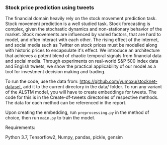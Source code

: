 ### Stock price prediction using tweets    
The financial domain heavily rely on the stock movement prediction task. Stock movement prediction is a well studied task. Stock forecasting is complex, given the stochastic dynamics and non-stationary behavior of the market. Stock movements are influenced by varied factors, that are hard to model, and often interact with each other. The rising effect of the internet, and social media such as Twitter on stock prices must be modelled along with historic prices to encapsulate it's effect. We introduce an architecture that achieves a potent blend of chaotic temporal signals from financial data and social media. Through experiments on real-world S&P 500 index data and English tweets, we show the practical applicability of our model as a tool for investment decision making and trading.

To run the code, use the data from: https://github.com/yumoxu/stocknet-dataset, add it to the current directory in the data/ folder. To run any variant of the ALSTM model, you will have to create embeddings for tweets. The code for this is in the Create-df-tweets directories of respective methods. The data for each method can be referenced in the report. 

Upon creating the embedding, run `preprocessing.py` in the method of choice, then run `main.py` to train the model.

Requirements:

Python 3.7,
Tensorflow2,
Numpy,
pandas,
pickle,
gensim

